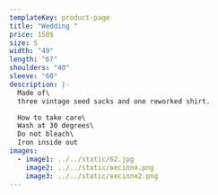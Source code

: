 ```yaml
---
templateKey: product-page
title: "Wedding "
price: 150$
size: S
width: "49"
length: "67"
shoulders: "40"
sleeve: "60"
description: |-
  Made of\
  three vintage seed sacks and one reworked shirt.

  How to take care\
  Wash at 30 degrees\
  Do not bleach\
  Iron inside out
images:
  - image1: ../../static/62.jpg
    image2: ../../static/весілля.png
    image3: ../../static/весілля2.png
---
```

